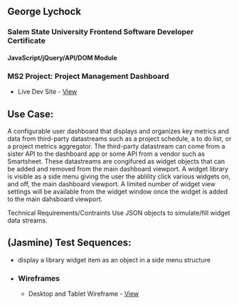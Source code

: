 ## George Lychock
### Salem State University Frontend Software Developer Certificate
#### JavaScript/jQuery/API/DOM Module
### MS2 Project: Project Management Dashboard
-   Live Dev Site - [View](http://www.georgelychock-career.com/pages/test/jquery-module/index.html)
## Use Case:
A configurable user dashboard that displays and organizes key metrics and data from third-party datastreams such as a project schedule, a to do list, or a project metrics aggregator. The third-party datastream can come from a sister API to the dashboard app or some API from a vendor such as Smartsheet. These datastreams are congifured as widget objects that can be added and removed from the main dashboard viewport. A widget library is visible as a side menu giving the user the ablility click various widgets on, and off, the main dashboard viewport.
A limited number of widget view settings will be available from the widget window once the widget is added to the main dahsboard viewport.


Technical Requirements/Contraints
Use JSON objects to simulate/fill widget data streams.

## (Jasmine) Test Sequences:
-   display a library widget item as an object in a side menu structure


-   ### Wireframes

    -   Desktop and Tablet Wireframe - [View](https://github.com/GeorgeLychock/ssu-interactive-ms2/blob/main/_documentation/wireframes/pm-dashboard-desktop-01.png)


    
